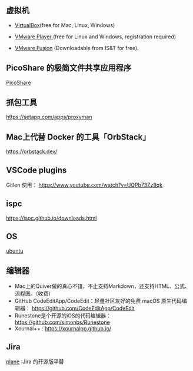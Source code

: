 ## 虚拟机

- [VirtualBox](https://www.virtualbox.org/)(free for Mac, Linux, Windows)

- [VMware Player ](https://www.vmware.com/products/workstation-player.html) (free for Linux and Windows, registration required)

- [VMware Fusion](https://www.vmware.com/products/fusion.html) (Downloadable from IS&T for free).

## PicoShare 的极简文件共享应用程序
[PicoShare](https://github.com/mtlynch/picoshare)

## 抓包工具
https://setapp.com/apps/proxyman



## Mac上代替 Docker 的工具「OrbStack」
https://orbstack.dev/

## VSCode plugins

Gitlen 使用：  https://www.youtube.com/watch?v=UQPb73Zz9qk

## ispc
https://ispc.github.io/downloads.html

## OS
[ubuntu](https://ubuntu.com/download/desktop)

## 编辑器
- Mac上的Quiver做的真心不错，不止支持Markdown，还支持HTML、公式、流程图。（收费）
- GitHub CodeEditApp/CodeEdit：轻量社区友好的免费 macOS 原生代码编辑器： https://github.com/CodeEditApp/CodeEdit
- Runestone是个开源的iOS的代码编辑器：https://github.com/simonbs/Runestone
- Xournal++ : https://xournalpp.github.io/


## Jira
[plane](https://github.com/makeplane/plane) :Jira 的开源版平替